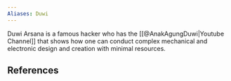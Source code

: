 ```yaml
---
Aliases: Duwi
---
```

Duwi Arsana is a famous hacker who has the [[@AnakAgungDuwi|Youtube Channel]] that shows how one can conduct complex mechanical and electronic design and creation with minimal resources.

## References

